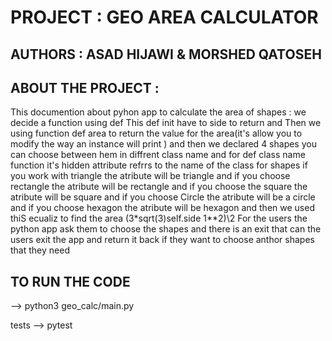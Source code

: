 # PROJECT : GEO AREA CALCULATOR

## AUTHORS : ASAD HIJAWI & MORSHED QATOSEH

## ABOUT THE PROJECT :

This documention about pyhon app to calculate the area of shapes :  we decide a function using def  This def init have to side to return and  Then we using function def area to return the value for the area(it's allow you to modify the way an instance will print ) and then we declared 4 shapes you can choose between hem in diffrent class name  and for def class name function it's hidden attribute refrrs to the name of the class for shapes if you work with triangle the atribute will be triangle and if you choose rectangle the atribute will be rectangle  and if you choose the square the atribute will be square and if you choose Circle the atribute will be a circle and if you choose hexagon the atribute will be hexagon and then we  used thiS ecualiz to find the area (3*sqrt(3)self.side 1**2)\2 
For the users the python app ask them to choose  the shapes and there is an exit  that can the users exit the app and return it back if they want to choose anthor shapes that they need


## TO RUN THE CODE 

--> python3 geo_calc/main.py

tests --> pytest 
